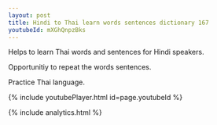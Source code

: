 ```yaml
---
layout: post
title: Hindi to Thai learn words sentences dictionary 167 
youtubeId: mXGhQnpzBks
---
```

 
 
Helps to learn Thai words and sentences for Hindi speakers.

Opportunitiy to repeat the words sentences. 

Practice Thai language. 
 
{% include youtubePlayer.html id=page.youtubeId %}
 
 
{% include analytics.html %}